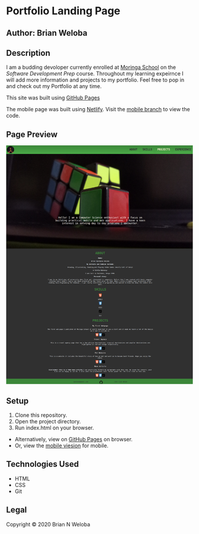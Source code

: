 # Portfolio Landing Page

## **Author**: Brian Weloba

## Description

I am a budding devoloper currently enrolled at [Moringa School](https://moringaschool.com/) on the *Software Development Prep* course. Throughout my learning expeirnce I will add more information and projects to my portfolio.
 Feel free to pop in and check out my Portfolio at any time.

 This site was built using [GitHub Pages](htps://pages.github.com/)
 
 The mobile page was built using [Netlify](https://app.netlify.com/). Visit the [mobile branch](https://github.com/Brian-Weloba/Portfolio-landing-page/tree/mobile) to view the code.
 
## Page Preview
![alt screenshot](img/screenshot.png)

## Setup

 1. Clone this repository.
 2. Open the project directory.
 3. Run index.html on your browser.

- Alternatively, view on [GitHub Pages](https://brian-weloba.github.io/Portfolio-landing-page/) on browser.
- Or, view the [mobile viesion](https://brian-weloba-portfolio-mobile.netlify.app/) for mobile.

## Technologies Used

- HTML
- CSS
- Git

## Legal

 Copyright &copy; 2020 Brian N Weloba
